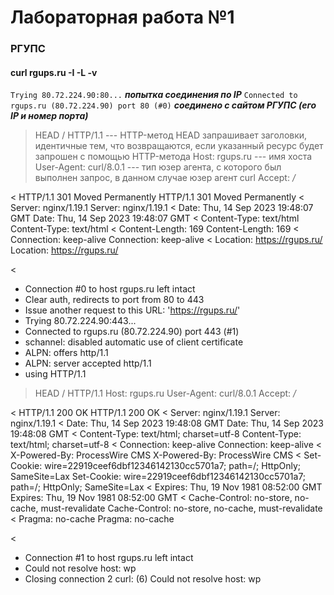 # Лабораторная работа №1
### РГУПС
#### curl rgups.ru -I -L -v

`Trying 80.72.224.90:80...` ***попытка соединения по IP***
`Connected to rgups.ru (80.72.224.90) port 80 (#0)` ***соединено с сайтом РГУПС (его IP и номер порта)***

> HEAD / HTTP/1.1 --- HTTP-метод HEAD запрашивает заголовки, идентичные тем, что возвращаются, если указанный ресурс будет запрошен с помощью HTTP-метода
> Host: rgups.ru --- имя хоста
> User-Agent: curl/8.0.1 --- тип юзер агента, с которого был выполнен запрос, в данном случае юзер агент curl
> Accept: */*
>
< HTTP/1.1 301 Moved Permanently
HTTP/1.1 301 Moved Permanently
< Server: nginx/1.19.1
Server: nginx/1.19.1
< Date: Thu, 14 Sep 2023 19:48:07 GMT
Date: Thu, 14 Sep 2023 19:48:07 GMT
< Content-Type: text/html
Content-Type: text/html
< Content-Length: 169
Content-Length: 169
< Connection: keep-alive
Connection: keep-alive
< Location: <https://rgups.ru/>
Location: <https://rgups.ru/>

<

* Connection #0 to host rgups.ru left intact
* Clear auth, redirects to port from 80 to 443
* Issue another request to this URL: '<https://rgups.ru/>'
* Trying 80.72.224.90:443...
* Connected to rgups.ru (80.72.224.90) port 443 (#1)
* schannel: disabled automatic use of client certificate
* ALPN: offers http/1.1
* ALPN: server accepted http/1.1
* using HTTP/1.1

> HEAD / HTTP/1.1
> Host: rgups.ru
> User-Agent: curl/8.0.1
> Accept: */*
>
< HTTP/1.1 200 OK
HTTP/1.1 200 OK
< Server: nginx/1.19.1
Server: nginx/1.19.1
< Date: Thu, 14 Sep 2023 19:48:08 GMT
Date: Thu, 14 Sep 2023 19:48:08 GMT
< Content-Type: text/html; charset=utf-8
Content-Type: text/html; charset=utf-8
< Connection: keep-alive
Connection: keep-alive
< X-Powered-By: ProcessWire CMS
X-Powered-By: ProcessWire CMS
< Set-Cookie: wire=22919ceef6dbf12346142130cc5701a7; path=/; HttpOnly; SameSite=Lax
Set-Cookie: wire=22919ceef6dbf12346142130cc5701a7; path=/; HttpOnly; SameSite=Lax
< Expires: Thu, 19 Nov 1981 08:52:00 GMT
Expires: Thu, 19 Nov 1981 08:52:00 GMT
< Cache-Control: no-store, no-cache, must-revalidate
Cache-Control: no-store, no-cache, must-revalidate
< Pragma: no-cache
Pragma: no-cache

<

* Connection #1 to host rgups.ru left intact
* Could not resolve host: wp
* Closing connection 2
curl: (6) Could not resolve host: wp
